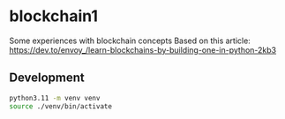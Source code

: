 # blockchain1

Some experiences with blockchain concepts
Based on this article: https://dev.to/envoy_/learn-blockchains-by-building-one-in-python-2kb3

## Development

```bash
python3.11 -m venv venv
source ./venv/bin/activate
```
